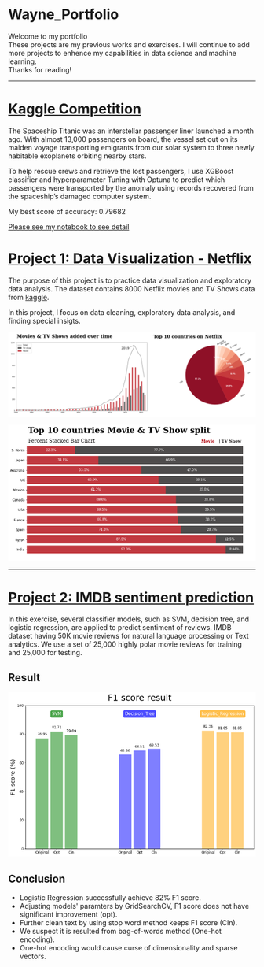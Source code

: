 # Wayne_Portfolio
Welcome to my portfolio<br>
These projects are my previous works and exercises. I will continue to add more projects to enhence my capabilities in data science and machine learning.<br>
Thanks for reading!<br>

---
# [Kaggle Competition](https://github.com/huihuang751/Kaggle-Competition/tree/main/Spaceship-Titanic)

The Spaceship Titanic was an interstellar passenger liner launched a month ago. With almost 13,000 passengers on board, the vessel set out on its maiden voyage transporting emigrants from our solar system to three newly habitable exoplanets orbiting nearby stars.

To help rescue crews and retrieve the lost passengers, I use XGBoost classifier and hyperparameter Tuning with Optuna to predict which passengers were transported by the anomaly using records recovered from the spaceship’s damaged computer system.

My best score of accuracy: 0.79682

[Please see my notebook to see detail](https://github.com/huihuang751/Kaggle-Competition/blob/main/Spaceship-Titanic/Spaceship_Titanic_lightgbm.ipynb)

# [Project 1: Data Visualization - Netflix](https://github.com/huihuang751/Data-Visualization-Project_Netflix)
The purpose of this project is to practice data visualization and exploratory data analysis.
The dataset contains 8000 Netflix movies and TV Shows data from [kaggle](https://www.kaggle.com/datasets/shivamb/netflix-shows).<br>

In this project, I focus on data cleaning, exploratory data analysis, and finding special insigts.

![](/images/part1.png)<br>

![](/images/movies%20and%20tv%20shows%20difference.png)<br>

---

# [Project 2: IMDB sentiment prediction](https://github.com/huihuang751/NLP_project-IMDB_Sentiment_Prediction)
In this exercise, several classifier models, such as SVM, decision tree, and logistic regression, are applied to predict sentiment of reviews.
IMDB dataset having 50K movie reviews for natural language processing or Text analytics. We use a set of 25,000 highly polar movie reviews for training and 25,000 for testing.

## Result

![](/images/Score.png)

## Conclusion
* Logistic Regression successfully achieve 82% F1 score. 
* Adjusting models' paramters by GridSearchCV, F1 score does not have significant improvement (opt).
* Further clean text by using stop word method keeps F1 score (Cln).
* We suspect it is resulted from bag-of-words method (One-hot encoding).
* One-hot encoding would cause curse of dimensionality and sparse vectors.
